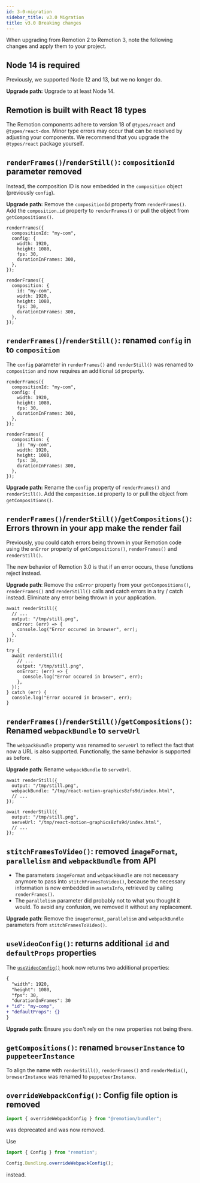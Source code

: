 ```yaml
---
id: 3-0-migration
sidebar_title: v3.0 Migration
title: v3.0 Breaking changes
---
```


When upgrading from Remotion 2 to Remotion 3, note the following changes and apply them to your project.

## Node 14 is required

Previously, we supported Node 12 and 13, but we no longer do.

**Upgrade path:** Upgrade to at least Node 14.

## Remotion is built with React 18 types

The Remotion components adhere to version 18 of `@types/react` and `@types/react-dom`. Minor type errors may occur that can be resolved by adjusting your components. We recommend that you upgrade the `@types/react` package yourself.

## `renderFrames()`/`renderStill()`: `compositionId` parameter removed

Instead, the composition ID is now embedded in the `composition` object (previously `config`).

**Upgrade path:** Remove the `compositionId` property from `renderFrames()`. Add the `composition.id` property to `renderFrames()` or pull the object from `getCompositions()`.

```tsx title="Previously"
renderFrames({
  compositionId: "my-com",
  config: {
    width: 1920,
    height: 1080,
    fps: 30,
    durationInFrames: 300,
  },
});
```

```tsx title="Now"
renderFrames({
  composition: {
    id: "my-com",
    width: 1920,
    height: 1080,
    fps: 30,
    durationInFrames: 300,
  },
});
```

## `renderFrames()`/`renderStill()`: renamed `config` in to `composition`

The `config` parameter in `renderFrames()` and `renderStill()` was renamed to `composition` and now requires an additional `id` property.

```tsx title="Previously"
renderFrames({
  compositionId: "my-com",
  config: {
    width: 1920,
    height: 1080,
    fps: 30,
    durationInFrames: 300,
  },
});
```

```tsx title="Now"
renderFrames({
  composition: {
    id: "my-com",
    width: 1920,
    height: 1080,
    fps: 30,
    durationInFrames: 300,
  },
});
```

**Upgrade path:** Rename the `config` property of `renderFrames()` and `renderStill()`. Add the `composition.id` property to or pull the object from `getCompositions()`.

## `renderFrames()`/`renderStill()`/`getCompositions()`: Errors thrown in your app make the render fail

Previously, you could catch errors being thrown in your Remotion code using the `onError` property of `getCompositions()`, `renderFrames()` and `renderStill()`.

The new behavior of Remotion 3.0 is that if an error occurs, these functions reject instead.

**Upgrade path**: Remove the `onError` property from your `getCompositions()`, `renderFrames()` and `renderStill()` calls and catch errors in a try / catch instead. Eliminate any error being thrown in your application.

```tsx title="Previously"
await renderStill({
  // ...
  output: "/tmp/still.png",
  onError: (err) => {
    console.log("Error occured in browser", err);
  },
});
```

```tsx title="Now"
try {
  await renderStill({
    // ...
    output: "/tmp/still.png",
    onError: (err) => {
      console.log("Error occured in browser", err);
    },
  });
} catch (err) {
  console.log("Error occured in browser", err);
}
```

## `renderFrames()`/`renderStill()`/`getCompositions()`: Renamed `webpackBundle` to `serveUrl`

The `webpackBundle` property was renamed to `serveUrl` to reflect the fact that now a URL is also supported. Functionally, the same behavior is supported as before.

**Upgrade path**: Rename `webpackBundle` to `serveUrl`.

```tsx title="Previously"
await renderStill({
  output: "/tmp/still.png",
  webpackBundle: "/tmp/react-motion-graphics8zfs9d/index.html",
  // ...
});
```

```tsx title="Previously"
await renderStill({
  output: "/tmp/still.png",
  serveUrl: "/tmp/react-motion-graphics8zfs9d/index.html",
  // ...
});
```

## `stitchFramesToVideo()`: removed `imageFormat`, `parallelism` and `webpackBundle` from API

- The parameters `imageFormat` and `webpackBundle` are not necessary anymore to pass into `stitchFramesToVideo()`, because the necessary information is now embedded in `assetsInfo`, retrieved by calling `renderFrames()`.
- The `parallelism` parameter did probably not to what you thought it would. To avoid any confusion, we removed it without any replacement.

**Upgrade path**: Remove the `imageFormat`, `parallelism` and `webpackBundle` parameters from `stitchFramesToVideo()`.

## `useVideoConfig()`: returns additional `id` and `defaultProps` properties

The [`useVideoConfig()`](/docs/use-video-config) hook now returns two additional properties:

```diff
{
  "width": 1920,
  "height": 1080,
  "fps": 30,
  "durationInFrames": 30
+ "id": "my-comp",
+ "defaultProps": {}
}
```

**Upgrade path**: Ensure you don't rely on the new properties not being there.

## `getCompositions()`: renamed `browserInstance` to `puppeteerInstance`

To align the name with `renderStill()`, `renderFrames()` and `renderMedia()`, `browserInstance` was renamed to `puppeteerInstance`.

## `overrideWebpackConfig()`: Config file option is removed

```ts title="remotion.config.ts"
import { overrideWebpackConfig } from "@remotion/bundler";
```

was deprecated and was now removed.

Use

```ts
import { Config } from "remotion";

Config.Bundling.overrideWebpackConfig();
```

instead.
